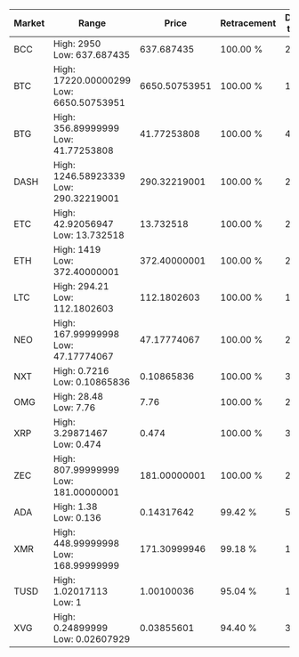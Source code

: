 | Market | Range | Price| Retracement | Doubles to 50% |
| --- | --- | --- | --- | --- |
| BCC | High: 2950<br />Low: 637.687435 | 637.687435 | 100.00 % | 2.81 |
| BTC | High: 17220.00000299<br />Low: 6650.50753951 | 6650.50753951 | 100.00 % | 1.79 |
| BTG | High: 356.89999999<br />Low: 41.77253808 | 41.77253808 | 100.00 % | 4.77 |
| DASH | High: 1246.58923339<br />Low: 290.32219001 | 290.32219001 | 100.00 % | 2.65 |
| ETC | High: 42.92056947<br />Low: 13.732518 | 13.732518 | 100.00 % | 2.06 |
| ETH | High: 1419<br />Low: 372.40000001 | 372.40000001 | 100.00 % | 2.41 |
| LTC | High: 294.21<br />Low: 112.1802603 | 112.1802603 | 100.00 % | 1.81 |
| NEO | High: 167.99999998<br />Low: 47.17774067 | 47.17774067 | 100.00 % | 2.28 |
| NXT | High: 0.7216<br />Low: 0.10865836 | 0.10865836 | 100.00 % | 3.82 |
| OMG | High: 28.48<br />Low: 7.76 | 7.76 | 100.00 % | 2.34 |
| XRP | High: 3.29871467<br />Low: 0.474 | 0.474 | 100.00 % | 3.98 |
| ZEC | High: 807.99999999<br />Low: 181.00000001 | 181.00000001 | 100.00 % | 2.73 |
| ADA | High: 1.38<br />Low: 0.136 | 0.14317642 | 99.42 % | 5.29 |
| XMR | High: 448.99999998<br />Low: 168.99999999 | 171.30999946 | 99.18 % | 1.80 |
| TUSD | High: 1.02017113<br />Low: 1 | 1.00100036 | 95.04 % | 1.01 |
| XVG | High: 0.24899999<br />Low: 0.02607929 | 0.03855601 | 94.40 % | 3.57 |
